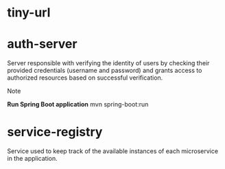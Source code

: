 # tiny-url

# auth-server

Server responsible with verifying the identity of users by checking their provided credentials (username and password) and grants access to authorized resources based on successful verification.

> [!NOTE]
> **Run Spring Boot application**
> mvn spring-boot:run


# service-registry

Service used to keep track of the available instances of each microservice in the application.
